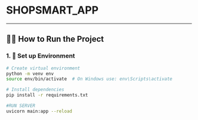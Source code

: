 # SHOPSMART_APP

---

## 🧑‍💻 How to Run the Project

### 1. 🔧 Set up Environment

```bash
# Create virtual environment
python -m venv env
source env/bin/activate  # On Windows use: env\Scripts\activate

# Install dependencies
pip install -r requirements.txt

#RUN SERVER
uvicorn main:app --reload


